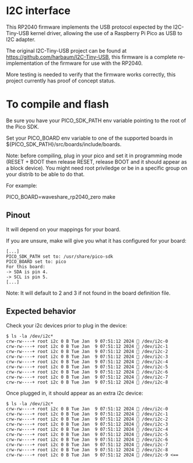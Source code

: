 # I2C interface

This RP2040 firmware implements the USB protocol expected by the I2C-Tiny-USB kernel driver, allowing the use of a Raspberry Pi Pico as USB to I2C adapter.

The original I2C-Tiny-USB project can be found at https://github.com/harbaum/I2C-Tiny-USB, this firmware is a complete re-implementation of the firmware for use with the RP2040.

More testing is needed to verify that the firmware works correctly, this project currently has proof of concept status.

# To compile and flash

Be sure you have your PICO_SDK_PATH env variable pointing to the root of the Pico SDK.

Set your PICO_BOARD env variable to one of the supported boards in ${PICO_SDK_PATH}/src/boards/include/boards.

Note: before compiling, plug in your pico and set it in programming mode (RESET + BOOT then release RESET, release BOOT and it should appear as a block device). You might need root priviledge or be in a specific group on your distrib to be able to do that.

For example:

PICO_BOARD=waveshare_rp2040_zero make

## Pinout

It will depend on your mappings for your board.

If you are unsure, make will give you what it has configured for your board:

```
[...]
PICO_SDK_PATH set to: /usr/share/pico-sdk
PICO_BOARD set to: pico
For this board:
-> SDA is pin 4.
-> SCL is pin 5.
[...]
```

Note: It will default to 2 and 3 if not found in the board definition file.

## Expected behavior

Check your i2c devices prior to plug in the device:
```
$ ls -la /dev/i2c*                                                                                                                                                                                  
crw-rw----+ root i2c 0 B Tue Jan  9 07:51:12 2024  /dev/i2c-0                                                                                                                                                                           
crw-rw----+ root i2c 0 B Tue Jan  9 07:51:12 2024  /dev/i2c-1                                                                                                                                                                           
crw-rw----+ root i2c 0 B Tue Jan  9 07:51:12 2024  /dev/i2c-2                                                                                                                                                                           
crw-rw----+ root i2c 0 B Tue Jan  9 07:51:12 2024  /dev/i2c-3                                                                                                                                                                           
crw-rw----+ root i2c 0 B Tue Jan  9 07:51:12 2024  /dev/i2c-4                                                                                                                                                                           
crw-rw----+ root i2c 0 B Tue Jan  9 07:51:12 2024  /dev/i2c-5                                                                                                                                                                           
crw-rw----+ root i2c 0 B Tue Jan  9 07:51:12 2024  /dev/i2c-6                                                                                                                                                                           
crw-rw----+ root i2c 0 B Tue Jan  9 07:51:12 2024  /dev/i2c-7                                                                                                                                                                           
crw-rw----+ root i2c 0 B Tue Jan  9 07:51:12 2024  /dev/i2c-8
```

Once plugged in, it should appear as an extra i2c device:
```
$ ls -la /dev/i2c*                                                                                                                                                                                  
crw-rw----+ root i2c 0 B Tue Jan  9 07:51:12 2024  /dev/i2c-0                                                                                                                                                                           
crw-rw----+ root i2c 0 B Tue Jan  9 07:51:12 2024  /dev/i2c-1                                                                                                                                                                           
crw-rw----+ root i2c 0 B Tue Jan  9 07:51:12 2024  /dev/i2c-2                                                                                                                                                                           
crw-rw----+ root i2c 0 B Tue Jan  9 07:51:12 2024  /dev/i2c-3                                                                                                                                                                           
crw-rw----+ root i2c 0 B Tue Jan  9 07:51:12 2024  /dev/i2c-4                                                                                                                                                                           
crw-rw----+ root i2c 0 B Tue Jan  9 07:51:12 2024  /dev/i2c-5                                                                                                                                                                           
crw-rw----+ root i2c 0 B Tue Jan  9 07:51:12 2024  /dev/i2c-6                                                                                                                                                                           
crw-rw----+ root i2c 0 B Tue Jan  9 07:51:12 2024  /dev/i2c-7                                                                                                                                                                           
crw-rw----+ root i2c 0 B Tue Jan  9 07:51:12 2024  /dev/i2c-8
crw-rw----+ root i2c 0 B Tue Jan  9 07:51:12 2024  /dev/i2c-9 <==
```

